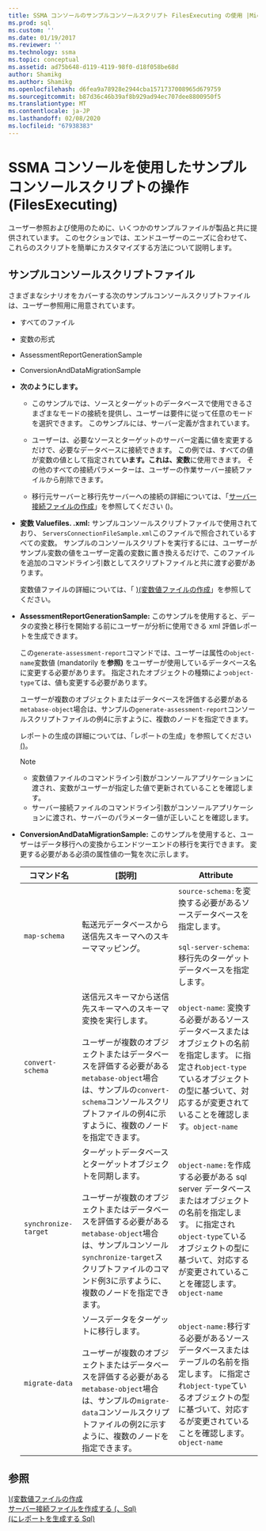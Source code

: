 ```yaml
---
title: SSMA コンソールのサンプルコンソールスクリプト FilesExecuting の使用 |Microsoft Docs
ms.prod: sql
ms.custom: ''
ms.date: 01/19/2017
ms.reviewer: ''
ms.technology: ssma
ms.topic: conceptual
ms.assetid: ad75b648-d119-4119-98f0-d18f058be68d
author: Shamikg
ms.author: Shamikg
ms.openlocfilehash: d6fea9a78928e2944cba1571737008965d679759
ms.sourcegitcommit: b87d36c46b39af8b929ad94ec707dee8800950f5
ms.translationtype: MT
ms.contentlocale: ja-JP
ms.lasthandoff: 02/08/2020
ms.locfileid: "67938383"
---
```

# <a name="working-with-the-sample-console-script-filesexecuting-the-ssma-console-accesstosql"></a>SSMA コンソールを使用したサンプルコンソールスクリプトの操作 (FilesExecuting)
ユーザー参照および使用のために、いくつかのサンプルファイルが製品と共に提供されています。 このセクションでは、エンドユーザーのニーズに合わせて、これらのスクリプトを簡単にカスタマイズする方法について説明します。  
  
## <a name="sample-console-script-files"></a>サンプルコンソールスクリプトファイル  
さまざまなシナリオをカバーする次のサンプルコンソールスクリプトファイルは、ユーザー参照用に用意されています。  
  
-   すべてのファイル  
  
-   変数の形式  
  
-   AssessmentReportGenerationSample  
  
-   ConversionAndDataMigrationSample  
  
-   **次のようにします。**  
  
    -   このサンプルでは、ソースとターゲットのデータベースで使用できるさまざまなモードの接続を提供し、ユーザーは要件に従って任意のモードを選択できます。 このサンプルには、サーバー定義が含まれています。  
  
    -   ユーザーは、必要なソースとターゲットのサーバー定義に値を変更するだけで、必要なデータベースに接続できます。 この例では、すべての値が変数の値として指定されて**います。これは、変数**に使用できます。 その他のすべての接続パラメーターは、ユーザーの作業サーバー接続ファイルから削除できます。  
  
    -   移行元サーバーと移行先サーバーへの接続の詳細については、「[サーバー接続ファイルの作成](../../ssma/access/creating-the-server-connection-files-accesstosql.md)」を参照してください &#40;&#41;。  
  
-   **変数 Valuefiles. .xml:** サンプルコンソールスクリプトファイルで使用されており、 `ServersConnectionFileSample.xml`このファイルで照合されているすべての変数。 サンプルのコンソールスクリプトを実行するには、ユーザーがサンプル変数の値をユーザー定義の変数に置き換えるだけで、このファイルを追加のコマンドライン引数としてスクリプトファイルと共に渡す必要があります。  
  
    変数値ファイルの詳細については、「 [&#41;&#40;変数値ファイルの作成](../../ssma/access/creating-variable-value-files-accesstosql.md)」を参照してください。  
  
-   **AssessmentReportGenerationSample:** このサンプルを使用すると、データの変換と移行を開始する前にユーザーが分析に使用できる xml 評価レポートを生成できます。  
  
    この`generate-assessment-report`コマンドでは、ユーザーは属性の`object-name`変数値 (mandatorily を**参照)** をユーザーが使用しているデータベース名に変更する必要があります。 指定されたオブジェクトの種類によっ`object-type`ては、値も変更する必要があります。  
  
    ユーザーが複数のオブジェクトまたはデータベースを評価する必要がある`metabase-object`場合は、サンプルの`generate-assessment-report`コンソールスクリプトファイルの例4に示すように、複数のノードを指定できます。  
  
    レポートの生成の詳細については、「レポートの生成」を参照してください[&#40;&#41;](../../ssma/access/generating-reports-accesstosql.md)。  
  
    > [!NOTE]  
    > -   変数値ファイルのコマンドライン引数がコンソールアプリケーションに渡され、変数がユーザーが指定した値で更新されていることを確認します。  
    > -   サーバー接続ファイルのコマンドライン引数がコンソールアプリケーションに渡され、サーバーのパラメーター値が正しいことを確認します。  
  
-   **ConversionAndDataMigrationSample:** このサンプルを使用すると、ユーザーはデータ移行への変換からエンドツーエンドの移行を実行できます。 変更する必要がある必須の属性値の一覧を次に示します。  
  
    |コマンド名|[説明]|Attribute|  
    |----------------|---------------|-------------|  
    |`map-schema`|転送元データベースから送信先スキーマへのスキーママッピング。|`source-schema:`を変換する必要があるソースデータベースを指定します。<br /><br />`sql-server-schema`: 移行先のターゲットデータベースを指定します。|  
    |`convert-schema`|送信元スキーマから送信先スキーマへのスキーマ変換を実行します。<br /><br />ユーザーが複数のオブジェクトまたはデータベースを評価する必要がある`metabase-object`場合は、サンプルの`convert-schema`コンソールスクリプトファイルの例4に示すように、複数のノードを指定できます。|`object-name`: 変換する必要があるソースデータベースまたはオブジェクトの名前を指定します。 に指定され`object-type`ているオブジェクトの型に基づいて、対応するが変更されていることを確認します。`object-name`|  
    |`synchronize-target`|ターゲットデータベースとターゲットオブジェクトを同期します。<br /><br />ユーザーが複数のオブジェクトまたはデータベースを評価する必要がある`metabase-object`場合は、サンプルコンソール`synchronize-target`スクリプトファイルのコマンド例3に示すように、複数のノードを指定できます。|`object-name:`を作成する必要がある sql server データベースまたはオブジェクトの名前を指定します。 に指定され`object-type`ているオブジェクトの型に基づいて、対応するが変更されていることを確認します。`object-name`|  
    |`migrate-data`|ソースデータをターゲットに移行します。<br /><br />ユーザーが複数のオブジェクトまたはデータベースを評価する必要がある`metabase-object`場合は、サンプルの`migrate-data`コンソールスクリプトファイルの例2に示すように、複数のノードを指定できます。|`object-name:`移行する必要があるソースデータベースまたはテーブルの名前を指定します。 に指定され`object-type`ているオブジェクトの型に基づいて、対応するが変更されていることを確認します。`object-name`|  
  
## <a name="see-also"></a>参照  
[&#41;&#40;変数値ファイルの作成](../../ssma/access/creating-variable-value-files-accesstosql.md)  
[サーバー接続ファイルを作成する &#40;、Sql&#41;](../../ssma/access/creating-the-server-connection-files-accesstosql.md)  
[&#40;にレポートを生成する Sql&#41;](../../ssma/access/generating-reports-accesstosql.md)  
  
